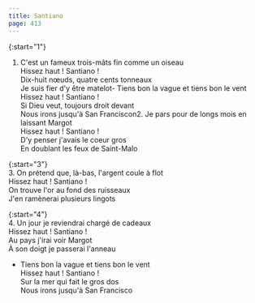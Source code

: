 ```yaml
---
title: Santiano
page: 413
---  
```

{:start="1"}  
1.  C'est un fameux trois-mâts fin comme un oiseau  
Hissez haut ! Santiano !  
Dix-huit nœuds, quatre cents tonneaux  
Je suis fier d'y être matelot- Tiens bon la vague et tiens bon le vent  
Hissez haut ! Santiano !  
Si Dieu veut, toujours droit devant  
Nous irons jusqu'à San Franciscon2. Je pars pour de longs mois en laissant Margot  
Hissez haut ! Santiano !  
D'y penser j'avais le coeur gros  
En doublant les feux de Saint-Malo  


{:start="3"}  
3. On prétend que, là-bas, l'argent coule à flot  
Hissez haut ! Santiano !  
On trouve l'or au fond des ruisseaux  
J'en ramènerai plusieurs lingots  


{:start="4"}  
4. Un jour je reviendrai chargé de cadeaux  
Hissez haut ! Santiano !  
Au pays j'irai voir Margot  
À son doigt je passerai l'anneau  


- Tiens bon la vague et tiens bon le vent  
Hissez haut ! Santiano !  
Sur la mer qui fait le gros dos  
Nous irons jusqu'à San Francisco  